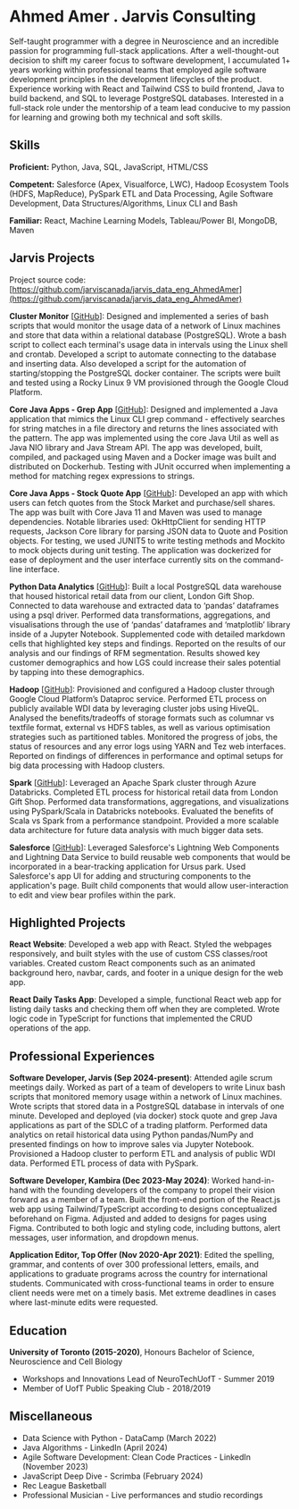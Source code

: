 # Ahmed Amer . Jarvis Consulting

Self-taught programmer with a degree in Neuroscience and an incredible passion for programming full-stack applications. After a well-thought-out decision to shift my career focus to software development, I accumulated 1+ years working within professional teams that employed agile software development principles in the development lifecycles of the product. Experience working with React and Tailwind CSS to build frontend, Java to build backend, and SQL to leverage PostgreSQL databases. Interested in a full-stack role under the mentorship of a team lead conducive to my passion for learning and growing both my technical and soft skills.

## Skills

**Proficient:** Python, Java, SQL, JavaScript, HTML/CSS

**Competent:** Salesforce (Apex, Visualforce, LWC), Hadoop Ecosystem Tools (HDFS, MapReduce), PySpark ETL and Data Processing, Agile Software Development, Data Structures/Algorithms, Linux CLI and Bash

**Familiar:** React, Machine Learning Models, Tableau/Power BI, MongoDB, Maven

## Jarvis Projects

Project source code: [https://github.com/jarviscanada/jarvis_data_eng_AhmedAmer](https://github.com/jarviscanada/jarvis_data_eng_AhmedAmer)


**Cluster Monitor** [[GitHub](https://github.com/jarviscanada/jarvis_data_eng_AhmedAmer/tree/master/linux_sql)]: Designed and implemented a series of bash scripts that would monitor the usage data of a network of Linux machines and store that data within a relational database (PostgreSQL). Wrote a bash script to collect each terminal's usage data in intervals using the Linux shell and crontab. Developed a script to automate connecting to the database and inserting data. Also developed a script for the automation of starting/stopping the PostgreSQL docker container. The scripts were built and tested using a Rocky Linux 9 VM provisioned through the Google Cloud Platform.

**Core Java Apps - Grep App** [[GitHub](https://github.com/jarviscanada/jarvis_data_eng_AhmedAmer/tree/master/core_java/grep)]: Designed and implemented a Java application that mimics the Linux CLI grep command - effectively searches for string matches in a file directory and returns the lines associated with the pattern. The app was implemented using the core Java Util as well as Java NIO library and Java Stream API. The app was developed, built, compiled, and packaged using Maven and a Docker image was built and distributed on Dockerhub. Testing with JUnit occurred when implementing a method for matching regex expressions to strings.

**Core Java Apps - Stock Quote App** [[GitHub](https://github.com/jarviscanada/jarvis_data_eng_AhmedAmer/tree/master/core_java/jdbc)]: Developed an app with which users can fetch quotes from the Stock Market and purchase/sell shares. The app was built with Core Java 11 and Maven was used to manage dependencies. Notable libraries used: OkHttpClient for sending HTTP requests, Jackson Core library for parsing JSON data to Quote and Position objects. For testing, we used JUNIT5 to write testing methods and Mockito to mock objects during unit testing. The application was dockerized for ease of deployment and the user interface currently sits on the command-line interface.

**Python Data Analytics** [[GitHub](https://github.com/jarviscanada/jarvis_data_eng_AhmedAmer/tree/master/python_data_analytics)]: Built a local PostgreSQL data warehouse that housed historical retail data from our client, London Gift Shop. Connected to data warehouse and extracted data to ‘pandas’ dataframes using a psql driver. Performed data transformations, aggregations, and visualisations through the use of ‘pandas’ dataframes and ‘matplotlib’ library inside of a Jupyter Notebook. Supplemented code with detailed markdown cells that highlighted key steps and findings. Reported on the results of our analysis and our findings of RFM segmentation. Results showed key customer demographics and how LGS could increase their sales potential by tapping into these demographics.

**Hadoop** [[GitHub](https://github.com/jarviscanada/jarvis_data_eng_AhmedAmer/tree/master/hadoop)]: Provisioned and configured a Hadoop cluster through Google Cloud Platform’s Dataproc service. Performed ETL process on publicly available WDI data by leveraging cluster jobs using HiveQL. Analysed the benefits/tradeoffs of storage formats such as columnar vs textfile format, external vs HDFS tables, as well as various optimisation strategies such as partitioned tables. Monitored the progress of jobs, the status of resources and any error logs using YARN and Tez web interfaces. Reported on findings of differences in performance and optimal setups for big data processing with Hadoop clusters.

**Spark** [[GitHub](https://github.com/jarviscanada/jarvis_data_eng_AhmedAmer/tree/master/spark)]: Leveraged an Apache Spark cluster through Azure Databricks. Completed ETL process for historical retail data from London Gift Shop. Performed data transformations, aggregations, and visualizations using PySpark/Scala in Databricks notebooks. Evaluated the benefits of Scala vs Spark from a performance standpoint. Provided a more scalable data architecture for future data analysis with much bigger data sets.

**Salesforce** [[GitHub](https://github.com/jarviscanada/jarvis_data_eng_AhmedAmer/tree/master/salesforce)]: Leveraged Salesforce's Lightning Web Components and Lightning Data Service to build reusable web components that would be incorporated in a bear-tracking application for Ursus park. Used Salesforce's app UI for adding and structuring components to the application's page. Built child components that would allow user-interaction to edit and view bear profiles within the park.


## Highlighted Projects
**React Website**: Developed a web app with React. Styled the webpages responsively, and built styles with the use of custom CSS classes/root variables. Created custom React components such as an animated background hero, navbar, cards, and footer in a unique design for the web app.

**React Daily Tasks App**: Developed a simple, functional React web app for listing daily tasks and checking them off when they are completed. Wrote logic code in TypeScript for functions that implemented the CRUD operations of the app.


## Professional Experiences

**Software Developer, Jarvis (Sep 2024-present)**: Attended agile scrum meetings daily. Worked as part of a team of developers to write Linux bash scripts that monitored memory usage within a network of Linux machines. Wrote scripts that stored data in a PostgreSQL database in intervals of one minute. Developed and deployed (via docker) stock quote and grep Java applications as part of the SDLC of a trading platform. Performed data analytics on retail historical data using Python pandas/NumPy and presented findings on how to improve sales via Jupyter Notebook. Provisioned a Hadoop cluster to perform ETL and analysis of public WDI data. Performed ETL process of data with PySpark.

**Software Developer, Kambira (Dec 2023-May 2024)**: Worked hand-in-hand with the founding developers of the company to propel their vision forward as a member of a team. Built the front-end portion of the React.js web app using Tailwind/TypeScript according to designs conceptualized beforehand on Figma. Adjusted and added to designs for pages using Figma. Contributed to both logic and styling code, including buttons, alert messages, user information, and dropdown menus.

**Application Editor, Top Offer (Nov 2020-Apr 2021)**: Edited the spelling, grammar, and contents of over 300 professional letters, emails, and applications to graduate programs across the country for international students. Communicated with cross-functional teams in order to ensure client needs were met on a timely basis. Met extreme deadlines in cases where last-minute edits were requested.


## Education
**University of Toronto (2015-2020)**, Honours Bachelor of Science, Neuroscience and Cell Biology
- Workshops and Innovations Lead of NeuroTechUofT - Summer 2019
- Member of UofT Public Speaking Club - 2018/2019


## Miscellaneous
- Data Science with Python - DataCamp (March 2022)
- Java Algorithms - LinkedIn (April 2024)
- Agile Software Development: Clean Code Practices - LinkedIn (November 2023)
- JavaScript Deep Dive - Scrimba (February 2024)
- Rec League Basketball
- Professional Musician - Live performances and studio recordings